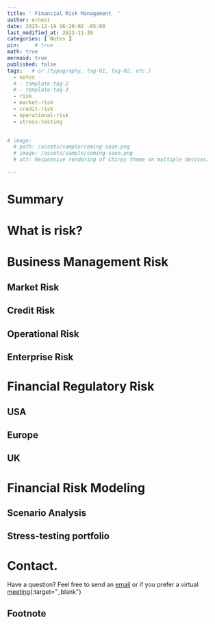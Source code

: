 ```yaml
---
title: ' Financial Risk Management  '
author: ernest
date: 2025-12-19 16:20:02 -05:00
last_modified_at: 2023-11-30
categories: [ Notes ]
pin:     # true
math: true
mermaid: true
published: false
tags:   # or [typography, tag-01, tag-02, etc.]
  - notes
  # - tamplate-tag-2
  # - template-tag-3
  - risk
  - market-risk
  - credit-risk
  - operational-risk
  - stress-testing
  

# image: 
  # path: /assets/sample/coming-soon.png
  # image: /assets/sample/coming-soon.png
  # alt: Responsive rendering of Chirpy theme on multiple devices.

---
```








# Summary



# What is risk?


# Business Management Risk



## Market Risk


## Credit Risk



## Operational Risk


## Enterprise Risk



# Financial Regulatory Risk


## USA


## Europe



## UK



# Financial Risk Modeling

## Scenario Analysis


## Stress-testing portfolio








# Contact. 

Have a question? Feel free to send an [email](mailto:s.ernest@gmx.us) or if you prefer a virtual [meeting]( https://calendly.com/s-earnest/30min ){:target="_blank"}






## Footnote

[^1]: The footnote source





